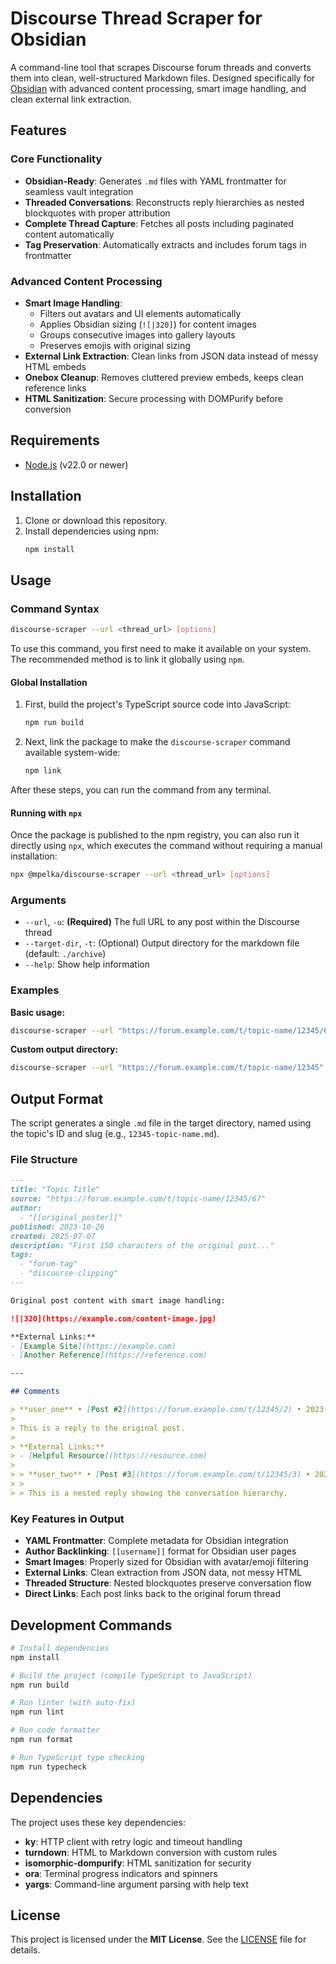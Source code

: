 # Discourse Thread Scraper for Obsidian

A command-line tool that scrapes Discourse forum threads and converts them into clean, well-structured Markdown files. Designed specifically for [Obsidian](https://obsidian.md/) with advanced content processing, smart image handling, and clean external link extraction.

## Features

### Core Functionality
- **Obsidian-Ready**: Generates `.md` files with YAML frontmatter for seamless vault integration
- **Threaded Conversations**: Reconstructs reply hierarchies as nested blockquotes with proper attribution
- **Complete Thread Capture**: Fetches all posts including paginated content automatically
- **Tag Preservation**: Automatically extracts and includes forum tags in frontmatter

### Advanced Content Processing
- **Smart Image Handling**:
  - Filters out avatars and UI elements automatically
  - Applies Obsidian sizing (`![|320]`) for content images
  - Groups consecutive images into gallery layouts
  - Preserves emojis with original sizing
- **External Link Extraction**: Clean links from JSON data instead of messy HTML embeds
- **Onebox Cleanup**: Removes cluttered preview embeds, keeps clean reference links
- **HTML Sanitization**: Secure processing with DOMPurify before conversion

## Requirements

- [Node.js](https://nodejs.org/) (v22.0 or newer)

## Installation

1.  Clone or download this repository.
2.  Install dependencies using npm:
    ```bash
    npm install
    ```

## Usage

### Command Syntax

```bash
discourse-scraper --url <thread_url> [options]
```

To use this command, you first need to make it available on your system. The recommended method is to link it globally using `npm`.

#### Global Installation

1.  First, build the project's TypeScript source code into JavaScript:
    ```bash
    npm run build
    ```

2.  Next, link the package to make the `discourse-scraper` command available system-wide:
    ```bash
    npm link
    ```

After these steps, you can run the command from any terminal.

#### Running with `npx`

Once the package is published to the npm registry, you can also run it directly using `npx`, which executes the command without requiring a manual installation:
```bash
npx @mpelka/discourse-scraper --url <thread_url> [options]
```

### Arguments

- `--url`, `-u`: **(Required)** The full URL to any post within the Discourse thread
- `--target-dir`, `-t`: (Optional) Output directory for the markdown file (default: `./archive`)
- `--help`: Show help information

### Examples

**Basic usage:**
```bash
discourse-scraper --url "https://forum.example.com/t/topic-name/12345/67"
```

**Custom output directory:**
```bash
discourse-scraper --url "https://forum.example.com/t/topic-name/12345" --target-dir ./my-archives
```

## Output Format

The script generates a single `.md` file in the target directory, named using the topic's ID and slug (e.g., `12345-topic-name.md`).

### File Structure

```markdown
---
title: "Topic Title"
source: "https://forum.example.com/t/topic-name/12345/67"
author:
  - "[[original_poster]]"
published: 2023-10-26
created: 2025-07-07
description: "First 150 characters of the original post..."
tags:
  - "forum-tag"
  - "discourse-clipping"
---

Original post content with smart image handling:

![|320](https://example.com/content-image.jpg)

**External Links:**
- [Example Site](https://example.com)
- [Another Reference](https://reference.com)

---

## Comments

> **user_one** • [Post #2](https://forum.example.com/t/12345/2) • 2023-10-26
>
> This is a reply to the original post.
>
> **External Links:**
> - [Helpful Resource](https://resource.com)
>
> > **user_two** • [Post #3](https://forum.example.com/t/12345/3) • 2023-10-26
> >
> > This is a nested reply showing the conversation hierarchy.
```

### Key Features in Output

- **YAML Frontmatter**: Complete metadata for Obsidian integration
- **Author Backlinking**: `[[username]]` format for Obsidian user pages
- **Smart Images**: Properly sized for Obsidian with avatar/emoji filtering
- **External Links**: Clean extraction from JSON data, not messy HTML
- **Threaded Structure**: Nested blockquotes preserve conversation flow
- **Direct Links**: Each post links back to the original forum thread

## Development Commands

```bash
# Install dependencies
npm install

# Build the project (compile TypeScript to JavaScript)
npm run build

# Run linter (with auto-fix)
npm run lint

# Run code formatter
npm run format

# Run TypeScript type checking
npm run typecheck
```

## Dependencies

The project uses these key dependencies:
- **ky**: HTTP client with retry logic and timeout handling
- **turndown**: HTML to Markdown conversion with custom rules
- **isomorphic-dompurify**: HTML sanitization for security
- **ora**: Terminal progress indicators and spinners
- **yargs**: Command-line argument parsing with help text

## License

This project is licensed under the **MIT License**. See the [LICENSE](LICENSE) file for details.